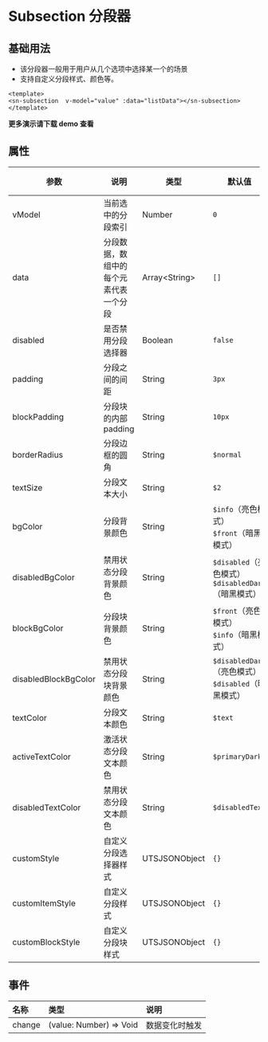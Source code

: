 # Subsection 分段器
## 基础用法
- 该分段器一般用于用户从几个选项中选择某一个的场景
- 支持自定义分段样式、颜色等。
```vue
<template>
<sn-subsection  v-model="value" :data="listData"></sn-subsection>
</template>
```
**更多演示请下载 demo 查看**
## 属性
| 参数                 | 说明                                   | 类型            | 默认值                                                  | 可选值            |
| -------------------- | -------------------------------------- | --------------- | ------------------------------------------------------- | ----------------- |
| vModel              | 当前选中的分段索引                     | Number          | `0`                                                     | -                 |
| data                 | 分段数据，数组中的每个元素代表一个分段 | Array\<String\> | `[]`                                                    | -                 |
| disabled             | 是否禁用分段选择器                     | Boolean         | `false`                                                 | `true` \| `false` |
| padding              | 分段之间的间距                         | String          | `3px`                                                   | -                 |
| blockPadding         | 分段块的内部padding                    | String          | `10px`                                                  | -                 |
| borderRadius         | 分段边框的圆角                         | String          | `$normal`                                               | -                 |
| textSize             | 分段文本大小                           | String          | `$2`                                                    | -                 |
| bgColor              | 分段背景颜色                           | String          | `$info`（亮色模式）<br>`$front`（暗黑模式）             | -                 |
| disabledBgColor      | 禁用状态分段背景颜色                   | String          | `$disabled`（亮色模式）<br/>`$disabledDark`（暗黑模式） | -                 |
| blockBgColor         | 分段块背景颜色                         | String          | `$front`（亮色模式）<br/>`$info`（暗黑模式）            | -                 |
| disabledBlockBgColor | 禁用状态分段块背景颜色                 | String          | `$disabledDark`（亮色模式）<br/>`$disabled`（暗黑模式） | -                 |
| textColor            | 分段文本颜色                           | String          | `$text`                                                 | -                 |
| activeTextColor      | 激活状态分段文本颜色                   | String          | `$primaryDark`                                          | -                 |
| disabledTextColor    | 禁用状态分段文本颜色                   | String          | `$disabledText`                                         | -                 |
| customStyle          | 自定义分段选择器样式                   | UTSJSONObject   | `{}`                                                    | -                 |
| customItemStyle      | 自定义分段样式                         | UTSJSONObject   | `{}`                                                    | -                 |
| customBlockStyle     | 自定义分段块样式                       | UTSJSONObject   | `{}`                                                    | -                 |
## 事件

| 名称   | 类型                      | 说明           |
| :----- | :------------------------ | :------------- |
| change | (value: Number) => Void | 数据变化时触发 |



<DemoPhone name="sn-subsection" />